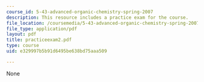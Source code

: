 ```yaml
---
course_id: 5-43-advanced-organic-chemistry-spring-2007
description: This resource includes a practice exam for the course.
file_location: /coursemedia/5-43-advanced-organic-chemistry-spring-2007/e329997b5b91d6495be638bd75aaa509_practiceexam2.pdf
file_type: application/pdf
layout: pdf
title: practiceexam2.pdf
type: course
uid: e329997b5b91d6495be638bd75aaa509

---
```

None